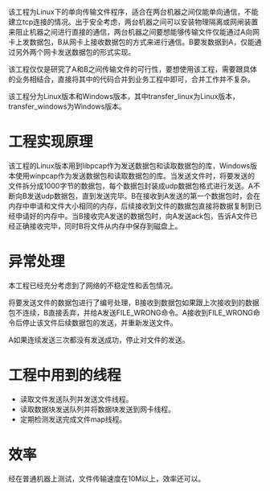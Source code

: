 该工程为Linux下的单向传输文件程序，适合在两台机器之间仅能单向通信，不能建立tcp连接的情况。出于安全考虑，两台机器之间可以安装物理隔离或网闸装置来阻止机器之间进行直接的通信，两台机器之间要想能够传输文件仅能通过A向网卡上发数据包，B从网卡上接收数据包的方式来进行通信。B要发数据到A，仅能通过另外两个网卡发送数据包的形式实现。

该工程仅仅是研究了A和B之间传输文件的可行性，要想使用该工程，需要跟具体的业务相结合，直接将其中的代码合并到业务工程中即可，合并工作并不复杂。

该工程分为Linux版本和Windows版本，其中transfer_linux为Linux版本，transfer_windows为Windows版本。

# 工程实现原理

该工程的Linux版本用到libpcap作为发送数据包和读取数据包的库，Windows版本使用winpcap作为发送数据包和读取数据包的库。当发送文件时，将要发送的文件拆分成1000字节的数据包，每个数据包封装成udp数据包格式进行发送。A不断向B发送udp数据包，直到发送完毕。B在接收到A发送的第一个数据包时，会在内存中申请和文件大小相同的内存，后续接收到文件的数据包直接将数据复制到已经申请好的内存中。当B接收完A发送的数据包时，向A发送ack包，告诉A文件已经正确接收完毕，同时B将文件从内存中保存到磁盘上。

# 异常处理

本工程已经充分考虑到了网络的不稳定性和丢包情况。

将要发送文件的数据包进行了编号处理，B接收到数据包如果跟上次接收到的数据包不连续，B直接丢弃，并给A发送FILE_WRONG命令。A接收到FILE_WRONG命令后停止该文件后续数据包的发送，并重新发送文件。

A如果连续发送三次都没有发送成功，停止对文件的发送。

# 工程中用到的线程

* 读取文件发送队列并发送文件线程。
* 读取数据块发送队列并将数据块发送到网卡线程。
* 定期检测发送完成文件map线程。

# 效率

经在普通机器上测试，文件传输速度在10M以上，效率还可以。